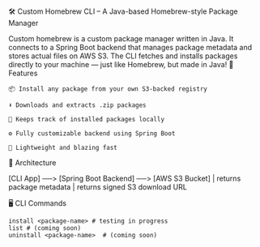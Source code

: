 🛠️ Custom Homebrew CLI – A Java-based Homebrew-style Package Manager

Custom homebrew is a custom package manager written in Java. It connects to a Spring Boot backend that manages package metadata and stores actual files on AWS S3. The CLI fetches and installs packages directly to your machine — just like Homebrew, but made in Java!
🚀 Features

    📦 Install any package from your own S3-backed registry

    ⬇️ Downloads and extracts .zip packages

    💾 Keeps track of installed packages locally

    ⚙️ Fully customizable backend using Spring Boot

    🧪 Lightweight and blazing fast

🧩 Architecture

[CLI App] ──> [Spring Boot Backend] ──> [AWS S3 Bucket]
| returns package metadata
| returns signed S3 download URL

🖥️ CLI Commands

    install <package-name> # testing in progress
    list # (coming soon)
    uninstall <package-name>  # (coming soon)
